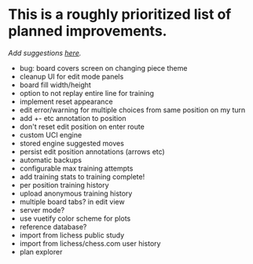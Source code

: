 # This is a roughly prioritized list of planned improvements.

_Add suggestions [here](https://github.com/theProgramLuke/chess_opening_drills/issues)._

- bug: board covers screen on changing piece theme
- cleanup UI for edit mode panels
- board fill width/height
- option to not replay entire line for training
- implement reset appearance
- edit error/warning for multiple choices from same position on my turn
- add +- etc annotation to position
- don't reset edit position on enter route
- custom UCI engine
- stored engine suggested moves
- persist edit position annotations (arrows etc)
- automatic backups
- configurable max training attempts
- add training stats to training complete!
- per position training history
- upload anonymous training history
- multiple board tabs? in edit view
- server mode?
- use vuetify color scheme for plots
- reference database?
- import from lichess public study
- import from lichess/chess.com user history
- plan explorer
